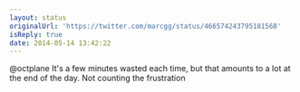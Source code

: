 ```yaml
---
layout: status
originalUrl: 'https://twitter.com/marcgg/status/466574243795181568'
isReply: true
date: 2014-05-14 13:42:22
---
```


@octplane It's a few minutes wasted each time, but that amounts to a lot at the end of the day. Not counting the frustration

